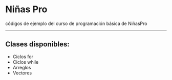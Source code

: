 # Niñas Pro
códigos de ejemplo del curso de programación básica de NiñasPro

-----------------------------------
## Clases disponibles:
* Ciclos for
* Ciclos while
* Arreglos
* Vectores

